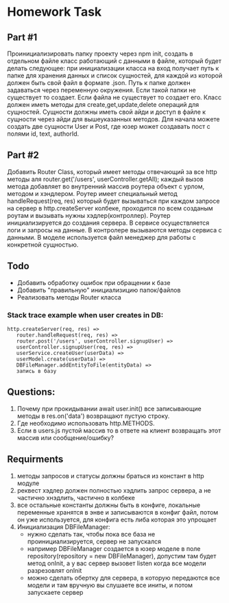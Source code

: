 # Homework Task

## Part #1
Проинициализировать папку проекту через npm init, создать в отдельном файле класс работающий с данными в файле, который будет делать следующее: при инициализации класса на вход получает путь к папке для хранения данных и список сущностей, для каждой из которой должен быть свой файл в формате .json. Путь к папке должен задаваться через переменную окружения. Если такой папки не существует то создает. Если файла не существует то создает его. Класс должен иметь методы для create,get,update,delete операций для сущностей. Сущности должны иметь свой айди и доступ в файле к сущности через айди для вышеуказанных методов. Для начала можете создать две сущности User и Post, где юзер может создавать пост с полями id, text, authorId.

## Part #2
Добавить Router Class, который имеет методы отвечающий за все http методы аля router.get('/users', userController.getAll); каждый вызов метода добавляет во внутренний массив роутера объект с урлом, методом и хэндлером. Роутер имеет специальный метод handleRequest(req, res) который будет вызываться при каждом запросе на сервер в http.createServer колбеке, проходится по всем созданым роутам и вызывать нужны хэдлер(контроллер). Роутер инициализируется до создания сервера. В сервисе осуществляется логи и запросы на данные. В контролере вызываются методы сервиса с данными. В моделе используется файл менеджер для работы с конкретной сущностью.

## Todo
 - Добавить обработку ошибок при обращении к базе
 - Добавить "правильную" инициализицию папок/файлов
 - Реализовать методы Router класса


### Stack trace example when user creates in DB:
```
http.createServer(req, res) =>
   router.handleRequest(req, res) =>
   router.post('/users', userController.signupUser) =>
   userController.signupUser(req, res) =>
   userService.createUser(userData) =>
   userModel.create(userData) => 
   DBFileManager.addEntityToFile(entityData) =>
   запись в базу
```

## Questions:
1. Почему при прокидывании await user.init() все записывающие методы в res.on('data') возвращают пустую строку. 
2. Где необходимо использовать http.METHODS.
3. Если в users.js пустой массив то в ответе на клиент возвращать этот массив или сообщение/ошибку?


## Requirments
1. методы запросов и статусы должны браться из констант в http модуле
2. реквест хэдлер должен полностью хэдлить запрос сервера, а не частично хнэдлить, частично в колбеке
3. все остальные константы должны быть в конфиге, локальные переменные хранятся в энве и записываются в конфиг файл, потом он уже используется, для конфига есть либа которая это упрощает
4. Инициализация DBFileManager:
   - нужно сделать так, чтобы пока все база не проинициализируется, сервер не запускался
   - например DBFileManager создается в юзер моделе в поле repository(repository = new DBFileManager), допустим там будет метод onInit, а у вас сервер вызовет listen когда все модели разрезовлят onInit
   - можно сделать обертку для сервера, в которую передаются все модели и там вручную вы слушаете все иниты, и потом запускаете сервер